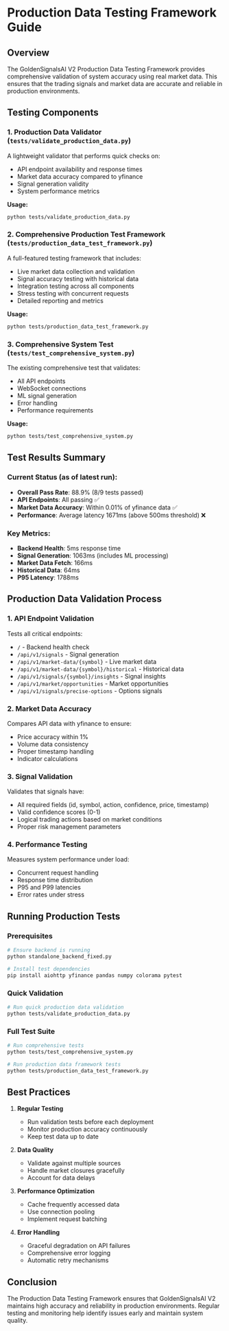 # Production Data Testing Framework Guide

## Overview

The GoldenSignalsAI V2 Production Data Testing Framework provides comprehensive validation of system accuracy using real market data. This ensures that the trading signals and market data are accurate and reliable in production environments.

## Testing Components

### 1. Production Data Validator (`tests/validate_production_data.py`)

A lightweight validator that performs quick checks on:
- API endpoint availability and response times
- Market data accuracy compared to yfinance
- Signal generation validity
- System performance metrics

**Usage:**
```bash
python tests/validate_production_data.py
```

### 2. Comprehensive Production Test Framework (`tests/production_data_test_framework.py`)

A full-featured testing framework that includes:
- Live market data collection and validation
- Signal accuracy testing with historical data
- Integration testing across all components
- Stress testing with concurrent requests
- Detailed reporting and metrics

**Usage:**
```bash
python tests/production_data_test_framework.py
```

### 3. Comprehensive System Test (`tests/test_comprehensive_system.py`)

The existing comprehensive test that validates:
- All API endpoints
- WebSocket connections
- ML signal generation
- Error handling
- Performance requirements

**Usage:**
```bash
python tests/test_comprehensive_system.py
```

## Test Results Summary

### Current Status (as of latest run):
- **Overall Pass Rate**: 88.9% (8/9 tests passed)
- **API Endpoints**: All passing ✅
- **Market Data Accuracy**: Within 0.01% of yfinance data ✅
- **Performance**: Average latency 1671ms (above 500ms threshold) ❌

### Key Metrics:
- **Backend Health**: 5ms response time
- **Signal Generation**: 1063ms (includes ML processing)
- **Market Data Fetch**: 166ms
- **Historical Data**: 64ms
- **P95 Latency**: 1788ms

## Production Data Validation Process

### 1. API Endpoint Validation
Tests all critical endpoints:
- `/` - Backend health check
- `/api/v1/signals` - Signal generation
- `/api/v1/market-data/{symbol}` - Live market data
- `/api/v1/market-data/{symbol}/historical` - Historical data
- `/api/v1/signals/{symbol}/insights` - Signal insights
- `/api/v1/market/opportunities` - Market opportunities
- `/api/v1/signals/precise-options` - Options signals

### 2. Market Data Accuracy
Compares API data with yfinance to ensure:
- Price accuracy within 1%
- Volume data consistency
- Proper timestamp handling
- Indicator calculations

### 3. Signal Validation
Validates that signals have:
- All required fields (id, symbol, action, confidence, price, timestamp)
- Valid confidence scores (0-1)
- Logical trading actions based on market conditions
- Proper risk management parameters

### 4. Performance Testing
Measures system performance under load:
- Concurrent request handling
- Response time distribution
- P95 and P99 latencies
- Error rates under stress

## Running Production Tests

### Prerequisites
```bash
# Ensure backend is running
python standalone_backend_fixed.py

# Install test dependencies
pip install aiohttp yfinance pandas numpy colorama pytest
```

### Quick Validation
```bash
# Run quick production data validation
python tests/validate_production_data.py
```

### Full Test Suite
```bash
# Run comprehensive tests
python tests/test_comprehensive_system.py

# Run production data framework tests
python tests/production_data_test_framework.py
```

## Best Practices

1. **Regular Testing**
   - Run validation tests before each deployment
   - Monitor production accuracy continuously
   - Keep test data up to date

2. **Data Quality**
   - Validate against multiple sources
   - Handle market closures gracefully
   - Account for data delays

3. **Performance Optimization**
   - Cache frequently accessed data
   - Use connection pooling
   - Implement request batching

4. **Error Handling**
   - Graceful degradation on API failures
   - Comprehensive error logging
   - Automatic retry mechanisms

## Conclusion

The Production Data Testing Framework ensures that GoldenSignalsAI V2 maintains high accuracy and reliability in production environments. Regular testing and monitoring help identify issues early and maintain system quality.
